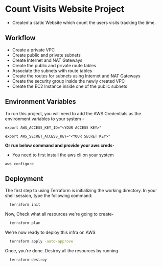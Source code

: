 
# Count Visits Website Project 

- Created a static Website which count the users visits tracking the time.







## Workflow

- Create a private VPC
- Create public and private subnets
- Create Internet and NAT Gateways
- Create the public and private route tables
- Associate the subnets with route tables
- Create the routes for subnets using Internet and NAT Gateways
- Create the security group inside the newly created VPC
- Create the EC2 Instance inside one of the public subnets



## Environment Variables

To run this project, you will need to add the AWS Credentials as the environment variables to your system - 

`export AWS_ACCESS_KEY_ID="<YOUR ACCESS KEY>"`

`export AWS_SECRET_ACCESS_KEY="<YOUR SECRET KEY>"`

**Or run below command and provide your aws creds-** 

- You need to first install the aws cli on your system

```
aws configure
```



## Deployment

The first step to using Terraform is initializing the working directory. In your shell session, type the
following command:

```bash
  terraform init
```

 Now, Check what all resources we're going to create- 

```bash
  terraform plan
```

 We're now ready to deploy this infra on AWS
```bash
  terraform apply -auto-approve
```

 Once, you're done. Destroy all the resources by running
```
  terraform destroy 
```
